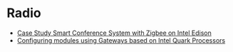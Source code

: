 Radio
==

- [Case Study Smart Conference System with Zigbee on Intel Edison](https://software.intel.com/en-us/articles/case-study-build-a-smart-conference-system-by-enabling-zigbee-on-the-intel-edison-platform)
- [Configuring modules using Gateways based on Intel Quark Processors](https://software.intel.com/en-us/SetupGateway-ZigBee)

